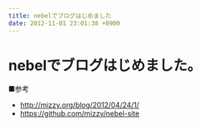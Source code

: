 ```yaml
---
title: nebelでブログはじめました
date: 2012-11-01 23:01:38 +0900
---
```


# nebelでブログはじめました。

  
■参考

- http://mizzy.org/blog/2012/04/24/1/
- https://github.com/mizzy/nebel-site